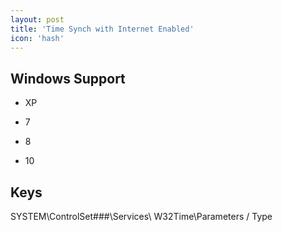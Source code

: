```yaml
---
layout: post
title: 'Time Synch with Internet Enabled'
icon: 'hash'
---
```


## Windows Support

- XP

- 7

- 8

- 10



## Keys

SYSTEM\ControlSet###\Services\ W32Time\Parameters / Type

